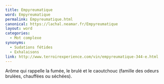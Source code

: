 ```yaml
---
title: Empyreumatique
word: Empyreumatique
permalink: Empyreumatique.html
canonical: https://lachal.neamar.fr/Empyreumatique
layout: word
categories:
  - Mot complexe
synonyms:
  - Sudations fétides
  - Exhalaisons
link: http://www.terroirexperience.com/vin/empyreumatique-344-e.html
---
```


Arôme qui rappelle la fumée, le brulé et le caoutchouc (famille des odeurs brulées, chauffées ou séchées).

